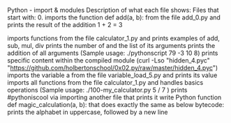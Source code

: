 Python - import & modules
Description of what each file shows:
Files that start with: 0. imports the function def add(a, b): from the file add_0.py and prints the result of the addition 1 + 2 = 3

imports functions from the file calculator_1.py and prints examples of add, sub, mul, div
prints the number of and the list of its arguments
prints the addition of all arguments (Sample usage: ./pythonscript 79 -3 10 8)
prints specific content within the compiled module (curl -Lso "hidden_4.pyc" "https://github.com/holbertonschool/0x02.py/raw/master/hidden_4.pyc")
imports the variable a from the file variable_load_5.py and prints its value
imports all functions from the file calculator_1.py and handles basics operations (Sample usage: ./100-my_calculator.py 5 / 7 )
prints #pythoniscool via importing another file that prints it
write Python function def magic_calculation(a, b): that does exactly the same as below bytecode:
prints the alphabet in uppercase, followed by a new line
